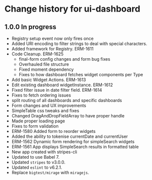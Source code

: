 # Change history for ui-dashboard

## 1.0.0 In progress
* Registry setup event now only fires once
* Added URI encoding to filter strings to deal with special characters.
* Added framework for Registry. ERM-1611
* Code Cleanup. ERM-1625
  * final-form config changes and form bug fixes
  * Overhauled file structure
  * Fixed moment dependency
  * Fixes to how dashboard fetches widget components per Type
* Add basic Widget Actions. ERM-1613
* Edit existing dashboard widgetInstance. ERM-1612
* Fixed filter issue in date filter field. ERM-1614
* Fixes to fetch ordering issues
* split routing of all dashboards and specific dashboards
* Form changes and UX improvements
* SimpleTable css tweaks and fixes
* Changed DragAndDropFieldArray to have proper handle
* Made proper loading page
* Fixes to form validation
* ERM-1580 Added form to reorder widgets
* Added the ability to tokenise currentDate and currentUser
* ERM-1562 Dynamic form rendering for simpleSearch widgets
* ERM-1561 App displays SimpleSearch results in formatted table
* New app created with stripes-cli
* Updated to use Babel 7.
* Updated `stripes` to v3.0.0.
* Updated `eslint` to v6.2.1.
* Replace `bigtest/mirage` with `miragejs`.
